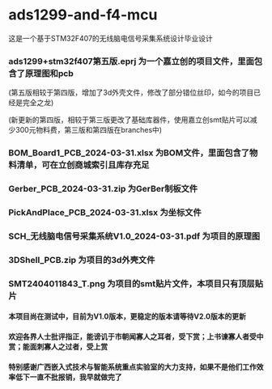 # ads1299-and-f4-mcu
这是一个基于STM32F407的无线脑电信号采集系统设计毕业设计

### ads1299+stm32f407第五版.eprj 为一个嘉立创的项目文件，里面包含了原理图和pcb
(第五版相较于第四版，增加了3d外壳文件，修改了部分错位丝印，如今的项目已经是完全之龙)

(新更新的第四版，相较于第三版更改了基础库器件，使用嘉立创smt贴片可以减少300元物料费，第三版和第四版在branches中)

### BOM_Board1_PCB_2024-03-31.xlsx 为BOM文件，里面包含了物料清单，可在立创商城索引且库存充足

### Gerber_PCB_2024-03-31.zip 为GerBer制板文件

### PickAndPlace_PCB_2024-03-31.xlsx 为坐标文件

### SCH_无线脑电信号采集系统V1.0_2024-03-31.pdf 为项目的原理图

### 3DShell_PCB.zip 为项目的3d外壳文件

### SMT2404011843_T.png 为项目的smt贴片文件，本项目只有顶层贴片

#### 本项目尚在测试中，目前为V1.0版本，更稳定的版本请等待V2.0版本的更新

#### 欢迎各界人士批评指正，能谤讥于市朝闻寡人之耳者，受下赏；上书谏寡人者受中赏；能面刺寡人之过者，受上赏

#### 特别感谢广西嵌入式技术与智能系统重点实验室的大力支持，如果不是他们工作效率低下一直不批报销，我早就做完了
